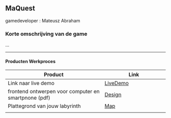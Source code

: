 ## MaQuest
gamedeveloper : Mateusz Abraham

### Korte omschrijving van de game
...

---
#### Producten Werkproces
| Product  | Link |
| ------ |  ------ |
| Link naar live demo| [LiveDemo]
| frontend ontwerpen voor computer en smartpnone (pdf) | [Design]
| Plattegrond van jouw labyrinth            | [Map]
|<img width=500/>|<img width=300/>|


   [LiveDemo]: <http://sjo.hosts.ma-cloud.nl/2018_2019/PROJ-1.3-19-20-GD-textadventure/>
   [Design]: <docs/design.png>
   [Map]:<docs/map.png>
